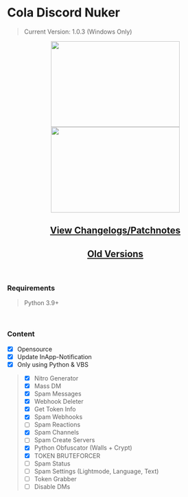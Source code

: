# Cola Discord Nuker
> Current Version: 1.0.3 (Windows Only)
<p float="left">
  <p align="center">
  <img src="https://blizz.cf/tools/colanuker/githubasset/prew__001.png" width="300" height="200"/>
   <img src="https://blizz.cf/tools/colanuker/githubasset/prew__002.png" width="300" height="200"/>
  </p>
</p>

<h2 align="center"><a href="https://github.com/LuyaTools/cola-discord-nuker/blob/main/updates.md">View Changelogs/Patchnotes</a></h2>
<h2 align="center"><a href="https://blizz.cf/tools/colanuker/downloads.html">Old Versions</a></h2>
<br>
<h3 align="left">Requirements</h3>

> Python 3.9+ 

<br>
<h3 align="left">Content</h3>

 - [x] Opensource
 - [x] Update InApp-Notification
 - [x] Only using Python & VBS
> - [x] Nitro Generator
> - [x] Mass DM
> - [x] Spam Messages          
> - [x] Webhook Deleter
> - [x] Get Token Info
> - [x] Spam Webhooks
> - [ ] Spam Reactions
> - [x] Spam Channels
> - [ ] Spam Create Servers
> - [x] Python Obfuscator (Walls + Crypt)
> - [x] TOKEN BRUTEFORCER
> - [ ] Spam Status
> - [ ] Spam Settings (Lightmode, Language, Text)
> - [ ] Token Grabber
> - [ ] Disable DMs

